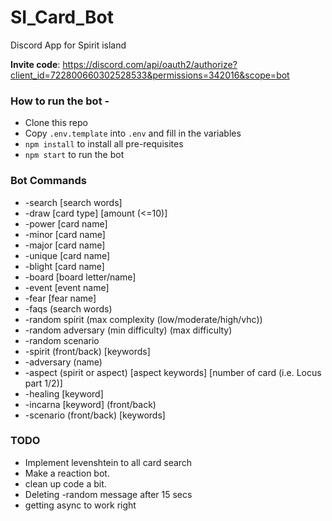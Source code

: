 # SI_Card_Bot
Discord App for Spirit island

**Invite code**: https://discord.com/api/oauth2/authorize?client_id=722800660302528533&permissions=342016&scope=bot

### How to run the bot - 

- Clone this repo
- Copy `.env.template` into `.env` and fill in the variables 
- `npm install` to install all pre-requisites
- `npm start` to run the bot

### Bot Commands 
- -search [search words]
- -draw [card type] [amount (<=10)]
- -power [card name]
- -minor [card name]
- -major [card name]
- -unique [card name]
- -blight [card name]
- -board [board letter/name]
- -event [event name]
- -fear [fear name]
- -faqs (search words)
- -random spirit (max complexity (low/moderate/high/vhc))
- -random adversary (min difficulty) (max difficulty)
- -random scenario
- -spirit (front/back) [keywords]
- -adversary (name)
- -aspect (spirit or aspect) [aspect keywords] [number of card (i.e. Locus part 1/2)]
- -healing [keyword]
- -incarna [keyword] (front/back)
- -scenario (front/back) [keywords]
 
### TODO
- Implement levenshtein to all card search
- Make a reaction bot.
- clean up code a bit.
- Deleting -random message after 15 secs
- getting async to work right
